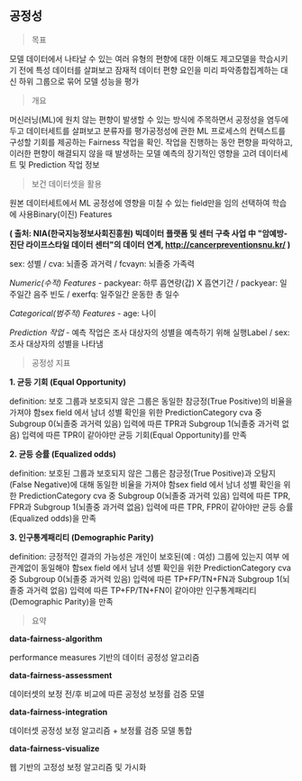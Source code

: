 ## 공정성


> 목표

모델 데이터에서 나타날 수 있는 여러 유형의 편향에 대한 이해도 제고모델을 학습시키기 전에 특성 데이터를 살펴보고 잠재적 데이터 편향 요인을 미리 파악종합집계하는 대신 하위 그룹으로 묶어 모델 성능을 평가


> 개요

머신러닝(ML)에 원치 않는 편향이 발생할 수 있는 방식에 주목하면서 공정성을 염두에 두고 데이터세트를 살펴보고 분류자를 평가공정성에 관한 ML 프로세스의 컨텍스트를 구성할 기회를 제공하는 Fairness 작업을 확인. 작업을 진행하는 동안 편향을 파악하고, 이러한 편향이 해결되지 않을 때 발생하는 모델 예측의 장기적인 영향을 고려 데이터세트 및 Prediction 작업 정보


> 보건 데이터셋을 활용

원본 데이터세트에서 ML 공정성에 영향을 미칠 수 있는 field만을 임의 선택하여 학습에 사용Binary(이진) Features

**( 출처: NIA(한국지능정보사회진흥원) 빅데이터 플랫폼 및 센터 구축 사업 中 "암예방-진단 라이프스타일 데이터 센터"의 데이터 연계, http://cancerpreventionsnu.kr/ )**

sex: 성별 / cva: 뇌졸중 과거력 / fcvayn: 뇌졸중 가족력

_Numeric(수적) Features_ - packyear: 하루 흡연량(갑) X 흡연기간 / packyear: 일주일간 음주 빈도 / exerfq: 일주일간 운동한 총 일수

_Categorical(범주적) Features_ - age: 나이

_Prediction 작업_ - 예측 작업은 조사 대상자의 성별을 예측하기 위해 실행Label / sex: 조사 대상자의 성별을 나타냄

> 공정성 지표

**1. 균등 기회 (Equal Opportunity)**

definition: 보호 그룹과 보호되지 않은 그룹은 동일한 참긍정(True Positive)의 비율을 가져야 함sex field 에서 남녀 성별 확인을 위한 PredictionCategory cva 중 Subgroup 0(뇌졸중 과거력 있음) 입력에 따른 TPR과 Subgroup 1(뇌졸중 과거력 없음) 입력에 따른 TPR이 같아야만 균등 기회(Equal Opportunity)를 만족

**2. 균등 승률 (Equalized odds)**

definition: 보호된 그룹과 보호되지 않은 그룹은 참긍정(True Positive)과 오탐지(False Negative)에 대해 동일한 비율을 가져야 함sex field 에서 남녀 성별 확인을 위한 PredictionCategory cva 중 Subgroup 0(뇌졸중 과거력 있음) 입력에 따른 TPR, FPR과 Subgroup 1(뇌졸중 과거력 없음) 입력에 따른 TPR, FPR이 같아야만 균등 승률(Equalized odds)을 만족

**3. 인구통계패리티 (Demographic Parity)**

definition: 긍정적인 결과의 가능성은 개인이 보호된(예 : 여성) 그룹에 있는지 여부 에 관계없이 동일해야 함sex field 에서 남녀 성별 확인을 위한 PredictionCategory cva 중 Subgroup 0(뇌졸중 과거력 있음) 입력에 따른 TP+FP/TN+FN과 Subgroup 1(뇌졸중 과거력 없음) 입력에 따른 TP+FP/TN+FN이 같아야만 인구통계패리티 (Demographic Parity)을 만족

> 요약

**data-fairness-algorithm**

performance measures 기반의 데이터 공정성 알고리즘

**data-fairness-assessment**

데이터셋의 보정 전/후 비교에 따른 공정성 보정률 검증 모델

**data-fairness-integration**

데이터셋 공정성 보정 알고리즘 + 보정률 검증 모델 통합

**data-fairness-visualize**

웹 기반의 고정성 보정 알고리즘 및 가시화
